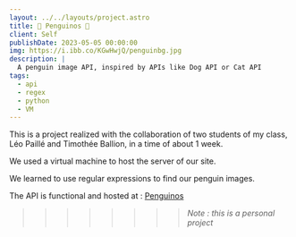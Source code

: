 ```yaml
---
layout: ../../layouts/project.astro
title: 🐧 Penguinos 🐧
client: Self
publishDate: 2023-05-05 00:00:00
img: https://i.ibb.co/KGwHwjQ/penguinbg.jpg
description: |
  A penguin image API, inspired by APIs like Dog API or Cat API
tags:
  - api
  - regex
  - python
  - VM
--- 
```


This is a project realized with the collaboration of two students of my class, Léo Paillé and Timothée Ballion, in a time of about 1 week.

We used a virtual machine to host the server of our site.

We learned to use regular expressions to find our penguin images.

The API is functional and hosted at : [Penguinos](http://www.penguinos.xyz/)

>>>>>>>> _Note : this is a personal project_
